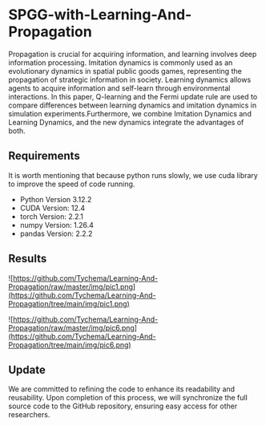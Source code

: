 SPGG-with-Learning-And-Propagation
====
Propagation is crucial for acquiring information, and learning involves deep information processing. Imitation dynamics is commonly used as an evolutionary dynamics in spatial public goods games, representing the propagation of strategic information in society. Learning dynamics allows agents to acquire information and self-learn through environmental interactions. In this paper, Q-learning and the Fermi update rule are used to compare differences between learning dynamics and imitation dynamics in simulation experiments.Furthermore, we combine Imitation Dynamics and Learning Dynamics, and the new dynamics integrate the advantages of both.

Requirements
----
It is worth mentioning that because python runs slowly, we use cuda library to improve the speed of code running.
* Python Version 3.12.2
* CUDA Version: 12.4
* torch Version: 2.2.1
* numpy Version: 1.26.4
* pandas Version: 2.2.2


Results
----
![https://github.com/Tychema/Learning-And-Propagation/raw/master/img/pic1.png](https://github.com/Tychema/Learning-And-Propagation/tree/main/img/pic1.png)

![https://github.com/Tychema/Learning-And-Propagation/raw/master/img/pic6.png](https://github.com/Tychema/Learning-And-Propagation/tree/main/img/pic6.png)

Update
----
We are committed to refining the code to enhance its readability and reusability. Upon completion of this process, we will synchronize the full source code to the GitHub repository, ensuring easy access for other researchers.
